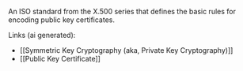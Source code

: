 An ISO standard from the X.500 series that defines the basic rules for encoding public key certificates.

Links (ai generated):
 - [[Symmetric Key Cryptography (aka, Private Key Cryptography)]]
 - [[Public Key Certificate]]
